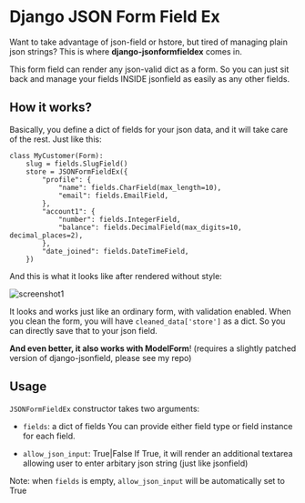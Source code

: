 Django JSON Form Field Ex
=========================

Want to take advantage of json-field or hstore, but tired of managing plain json strings?
This is where **django-jsonformfieldex** comes in.

This form field can render any json-valid dict as a form. So you can just sit back and manage your fields INSIDE jsonfield as easily as any other fields.

How it works?
-------------

Basically, you define a dict of fields for your json data, and it will take care of the rest. Just like this:

    class MyCustomer(Form):
        slug = fields.SlugField()
        store = JSONFormFieldEx({
            "profile": {
                "name": fields.CharField(max_length=10),
    			"email": fields.EmailField,
            },
            "account1": {
    			"number": fields.IntegerField,
    			"balance": fields.DecimalField(max_digits=10, decimal_places=2),
            },
    		"date_joined": fields.DateTimeField,
        })

And this is what it looks like after rendered without style:

![screenshot1](http://ledzep2.github.com/django-jsonformfieldex/screenshot1.jpg)

It looks and works just like an ordinary form, with validation enabled. When you clean the form, you will have `cleaned_data['store']` as a dict. So you can directly save that to your json field.

**And even better, it also works with ModelForm**! (requires a slightly patched version of django-jsonfield, please see my repo)

Usage
------

`JSONFormFieldEx` constructor takes two arguments:

* `fields`: a dict of fields
You can provide either field type or field instance for each field.

* `allow_json_input`: True|False
If True, it will render an additional textarea allowing user to enter arbitary json string (just like jsonfield)

Note: when `fields` is empty, `allow_json_input` will be automatically set to True

